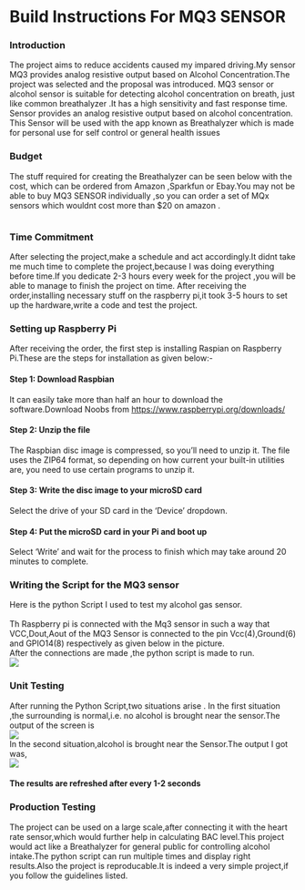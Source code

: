 
# Build Instructions For MQ3 SENSOR


### Introduction
The project aims to reduce accidents caused my impared driving.My sensor MQ3 provides analog resistive output based on Alcohol Concentration.The project was selected and the proposal was introduced.
MQ3 sensor or alcohol sensor is suitable for detecting alcohol concentration on breath, just like common breathalyzer
.It has a high sensitivity and fast response time. Sensor provides an analog resistive output based on alcohol concentration. 
This Sensor will be used with the app known as Breathalyzer which is made for personal use for self control or general health issues
<img src="https://github.com/MohitaPrabhakar/Mq3Sensor/blob/master/Capture.PNG" alt="">

### Budget 
The stuff required for creating the Breathalyzer can be seen below with the cost, which can be ordered from Amazon ,Sparkfun or Ebay.You may not be able to buy MQ3 SENSOR individually ,so you can order a set of MQx sensors which wouldnt cost more than $20 on amazon . 

<img src="https://github.com/MohitaPrabhakar/Mq3Sensor/blob/master/Picture1.png"  alt="">

### Time Commitment
After selecting the project,make a schedule and act accordingly.It didnt take me much time to complete the project,because I was doing everything before time.If you dedicate 2-3 hours every week for the project ,you will be able to manage to finish the project on time.
After receiving the order,installing necessary stuff on the raspberry pi,it took 3-5 hours to set up the hardware,write a code and test the project.

### Setting up Raspberry Pi 
After receiving the order, the first step is installing Raspian on Raspberry Pi.These are the steps for installation as given below:-

#### Step 1: Download Raspbian
It can easily take more than half an hour to download the software.Download Noobs from https://www.raspberrypi.org/downloads/ 

#### Step 2: Unzip the file
The Raspbian disc image is compressed, so you’ll need to unzip it. The file uses the ZIP64 format, so depending on how current your built-in utilities are, you need to use certain programs to unzip it.

#### Step 3: Write the disc image to your microSD card
Select the drive of your SD card in the ‘Device’ dropdown.

#### Step 4: Put the microSD card in your Pi and boot up
Select ‘Write’ and wait for the process to finish which may take around 20 minutes to complete.
 
 
 ### Writing the Script for the MQ3 sensor
 Here is the python Script I used to test my alcohol gas sensor. <br>
<img src="https://github.com/MohitaPrabhakar/Mq3Sensor/blob/master/python.PNG"  alt=""> <br>
<br>
Th Raspberry pi is connected with the Mq3 sensor in such a way that VCC,Dout,Aout of the MQ3 Sensor is connected to the pin Vcc(4),Ground(6) and GPIO14(8) respectively as given below in the picture.
<br>
After the connections are made ,the python script is made to run.
<br>
<img src="https://github.com/MohitaPrabhakar/Mq3Sensor/blob/master/sensorconnection.PNG"><br>

### Unit Testing
After running the Python Script,two situations arise .
In the first situation ,the surrounding is normal,i.e. no alcohol is brought near the sensor.The output of the screen is
<br>
<img src="https://github.com/MohitaPrabhakar/Mq3Sensor/blob/master/result1.PNG">
<br>
In the second situation,alcohol is brought near the Sensor.The output I got was,
<br> 
<img src="https://github.com/MohitaPrabhakar/Mq3Sensor/blob/master/result2.PNG">
<br>
#### The results are refreshed after every 1-2 seconds

### Production Testing
The project can be used on a large scale,after connecting it with the heart rate sensor,which would further help in calculating BAC level.This project would act like a Breathalyzer for general public for controlling alcohol intake.The python script can run multiple times and display right results.Also the project is reproducable.It is indeed a very simple project,if you follow the guidelines listed.

